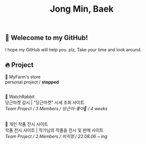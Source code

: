 <h1 align="center" font-size:"60px"> Jong Min, Baek</h1>

<br>

## 🎉 Welecome to my GitHub!
I hope my GitHub will help you. plz, Take your time and look around.


## 🔥 Project
📌 MyFarm's store </br>
    personal project / **stopped** </br></br>
    
📌 WatchRabbit </br>
   당근마켓 감시 | "당근마켓" 시세 조회 사이트 <br/>
   <I>Team Project / 3 Members / 당근이-좋아🥕 / 4 weeks</I></br></br>
                            
📌 개인 작품 전시 사이트<br/>
   작품 전시 사이트 | 작가님의 작품을 전시 및 판매 사이트</br>
   <I>Team Project / 2 Members / 미지정  / 22.08.06 ~ ing</I><br/>
